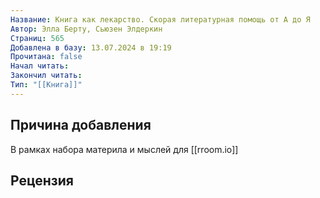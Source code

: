 ```yaml
---
Название: Книга как лекарство. Скорая литературная помощь от А до Я
Автор: Элла Берту, Сьюзен Элдеркин
Страниц: 565
Добавлена в базу: 13.07.2024 в 19:19
Прочитана: false
Начал читать: 
Закончил читать: 
Тип: "[[Книга]]"
---
```

## Причина добавления

В рамках набора материла и мыслей для [[rroom.io]]
## Рецензия

